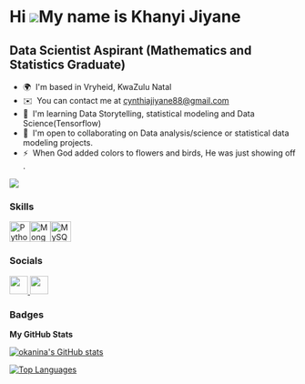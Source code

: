 Hi ![](https://user-images.githubusercontent.com/18350557/176309783-0785949b-9127-417c-8b55-ab5a4333674e.gif)My name is Khanyi Jiyane
=====================================================================================================================================

Data Scientist Aspirant (Mathematics and Statistics Graduate)
-------------------------------------------------------------

* 🌍  I'm based in Vryheid, KwaZulu Natal
* ✉️  You can contact me at [cynthiajiyane88@gmail.com](mailto:cynthiajiyane88@gmail.com)
* 🧠  I'm learning Data Storytelling, statistical modeling and Data Science(Tensorflow)
* 🤝  I'm open to collaborating on Data analysis/science or statistical data modeling projects.
* ⚡  When God added colors to flowers and birds, He was just showing off .

<a href="https://www.github.com/okanina" target="_blank" rel="noreferrer"><img
src="https://img.shields.io/github/followers/okanina?logo=github&style=for-the-badge&color=ef4444&labelColor=0f172a" /></a>

### Skills


<p align="left">
<a href="https://www.python.org/" target="_blank" rel="noreferrer"><img src="https://raw.githubusercontent.com/danielcranney/readme-generator/main/public/icons/skills/python-colored.svg" width="36" height="36" alt="Python" /></a><a href="https://www.mongodb.com/" target="_blank" rel="noreferrer"><img src="https://raw.githubusercontent.com/danielcranney/readme-generator/main/public/icons/skills/mongodb-colored.svg" width="36" height="36" alt="MongoDB" /></a><a href="https://www.mysql.com/" target="_blank" rel="noreferrer"><img src="https://raw.githubusercontent.com/danielcranney/readme-generator/main/public/icons/skills/mysql-colored.svg" width="36" height="36" alt="MySQL" /></a>
</p>


### Socials

<p align="left"> <a href="https://www.github.com/okanina" target="_blank" rel="noreferrer"> <picture> <source media="(prefers-color-scheme: dark)" srcset="https://raw.githubusercontent.com/danielcranney/readme-generator/main/public/icons/socials/github-dark.svg" /> <source media="(prefers-color-scheme: light)" srcset="https://raw.githubusercontent.com/danielcranney/readme-generator/main/public/icons/socials/github.svg" /> <img src="https://raw.githubusercontent.com/danielcranney/readme-generator/main/public/icons/socials/github.svg" width="32" height="32" /> </picture> </a> <a href="https://www.linkedin.com/in/khanyisile-jiyane-3b435453/" target="_blank" rel="noreferrer"> <picture> <source media="(prefers-color-scheme: dark)" srcset="https://raw.githubusercontent.com/danielcranney/readme-generator/main/public/icons/socials/linkedin-dark.svg" /> <source media="(prefers-color-scheme: light)" srcset="https://raw.githubusercontent.com/danielcranney/readme-generator/main/public/icons/socials/linkedin.svg" /> <img src="https://raw.githubusercontent.com/danielcranney/readme-generator/main/public/icons/socials/linkedin.svg" width="32" height="32" /> </picture> </a></p>

### Badges

<b>My GitHub Stats</b>

<a href="http://www.github.com/okanina"><img src="https://github-readme-stats.vercel.app/api?username=okanina&show_icons=true&hide=issues,contribs&count_private=true&title_color=84cc16&text_color=22c55e&icon_color=ef4444&bg_color=0f172a&hide_border=true&show_icons=true" alt="okanina's GitHub stats" /></a>

<a href="https://github.com/okanina" align="left"><img src="https://github-readme-stats.vercel.app/api/top-langs/?username=okanina&langs_count=10&title_color=84cc16&text_color=22c55e&icon_color=ef4444&bg_color=0f172a&hide_border=true&locale=en&custom_title=Top%20%Languages" alt="Top Languages" /></a>
